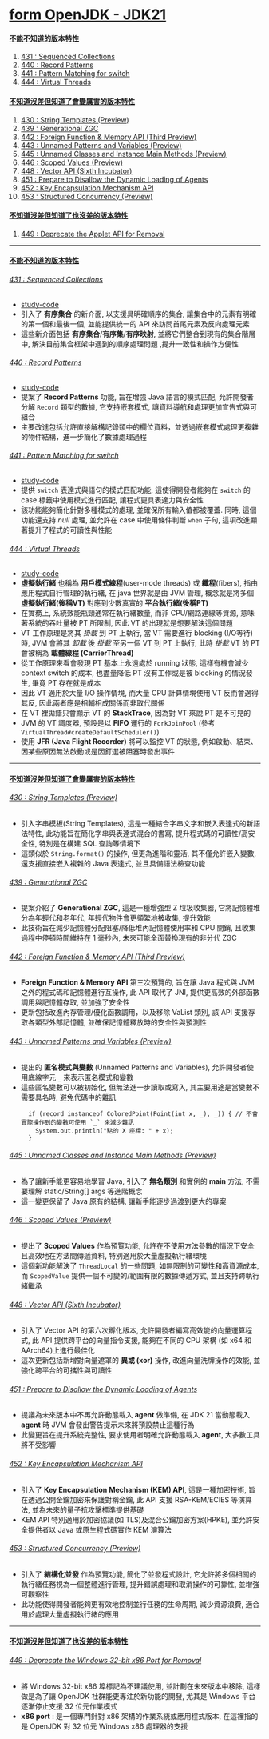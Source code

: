 <a id="head"></a>

# [form OpenJDK - JDK21](https://openjdk.org/projects/jdk/21)

#### <a id="head1"></a> [不能不知道的版本特性](#不能不知道的版本特性)

1. [431 : Sequenced Collections](#431--sequenced-collections)
1. [440 : Record Patterns](#440--record-patterns)
1. [441 : Pattern Matching for switch](#441--pattern-matching-for-switch)
1. [444 : Virtual Threads](#444--virtual-threads)

#### <a id="head2"></a> [不知道沒差但知道了會變厲害的版本特性](#不知道沒差但知道了會變厲害的版本特性)

1. [430 : String Templates (Preview)](#430--string-templates--preview-)
1. [439 : Generational ZGC](#439--generational-zgc)
1. [442 : Foreign Function & Memory API (Third Preview)](#442--foreign-function--memory-api--third-preview-)
1. [443 : Unnamed Patterns and Variables (Preview)](#443--unnamed-patterns-and-variables--preview-)
1. [445 : Unnamed Classes and Instance Main Methods (Preview)](#445--unnamed-classes-and-instance-main-methods--preview-)
1. [446 : Scoped Values (Preview)](#446--scoped-values--preview-)
1. [448 : Vector API (Sixth Incubator)](#448--vector-api--sixth-incubator-)
1. [451 : Prepare to Disallow the Dynamic Loading of Agents](#451--prepare-to-disallow-the-dynamic-loading-of-agents)
1. [452 : Key Encapsulation Mechanism API](#452--key-encapsulation-mechanism-api)
1. [453 : Structured Concurrency (Preview)](#453--structured-concurrency--preview-)

#### <a id="head3"></a> [不知道沒差但知道了也沒差的版本特性](#不知道沒差但知道了也沒差的版本特性)

1. [449 : Deprecate the Applet API for Removal](#449--deprecate-the-windows-32-bit-x86-port-for-removal)

---

#### [不能不知道的版本特性](#head1)

###### [431 : Sequenced Collections](https://openjdk.org/jeps/431)

- [study-code](./src/test/java/org/aery/study/jdk21/JEP431_Sequenced_Collections.java)
- 引入了 **有序集合** 的新介面, 以支援具明確順序的集合, 讓集合中的元素有明確的第一個和最後一個, 並能提供統一的 API 來訪問首尾元素及反向處理元素
- 這些新介面包括 **有序集合**/**有序集**/**有序映射**, 並將它們整合到現有的集合階層中, 解決目前集合框架中遇到的順序處理問題 ,提升一致性和操作方便性

###### [440 : Record Patterns](https://openjdk.org/jeps/440)

- [study-code](./src/test/java/org/aery/study/jdk21/JEP440_Record_Patterns.java)
- 提案了 **Record Patterns** 功能, 旨在增強 Java 語言的模式匹配, 允許開發者分解 `Record` 類型的數據, 它支持嵌套模式, 讓資料導航和處理更加宣告式與可組合
- 主要改進包括允許直接解構記錄類中的欄位資料，並透過嵌套模式處理更複雜的物件結構，進一步簡化了數據處理過程

###### [441 : Pattern Matching for switch](https://openjdk.org/jeps/441)

- [study-code](./src/test/java/org/aery/study/jdk21/JEP441_Pattern_Matching_for_switch.java)
- 提供 `switch` 表達式與語句的模式匹配功能, 這使得開發者能夠在 `switch` 的 case 標籤中使用模式進行匹配, 讓程式更具表達力與安全性
- 該功能能夠簡化針對多種模式的處理, 並確保所有輸入值都被覆蓋. 同時, 這個功能還支持 *null* 處理, 並允許在 case 中使用條件判斷 `when` 子句, 這項改進顯著提升了程式的可讀性與性能

###### [444 : Virtual Threads](https://openjdk.org/jeps/444)

- [study-code](./src/test/java/org/aery/study/jdk21/JEP444_Virtual_Threads.java)
- **虛擬執行緒** 也稱為 **用戶模式線程**(user-mode threads) 或 **纖程**(fibers), 指由應用程式自行管理的執行緒, 在 java 世界就是由 JVM 管理,
  概念就是將多個 **虛擬執行緒(後稱VT)** 對應到少數真實的 **平台執行緒(後稱PT)**
- 在實務上, 系統效能瓶頸通常在執行緒數量, 而非 CPU/網路連線等資源, 意味著系統的吞吐量被 PT 所限制, 因此 VT 的出現就是想要解決這個問題
- VT 工作原理是將其 *掛載* 到 PT 上執行, 當 VT 需要進行 blocking (I/O等待) 時, JVM 會將其 *卸載* 後 *掛載* 至另一個 VT 到 PT 上執行, 此時
  *掛載* VT 的 PT 會被稱為 **載體線程 (CarrierThread)**
- 從工作原理來看會發現 PT 基本上永遠處於 running 狀態, 這樣有機會減少 context switch 的成本, 也盡量降低 PT 沒有工作或是被 blocking 的情況發生,
  畢竟 PT 存在就是成本
- 因此 VT 適用於大量 I/O 操作情境, 而大量 CPU 計算情境使用 VT 反而會適得其反, 因此兩者應是相輔相成關係而非取代關係
- 在 VT 裡拋錯只會顯示 VT 的 **StackTrace**, 因為對 VT 來說 PT 是不可見的
- JVM 的 VT 調度器, 預設是以 **FIFO** 運行的 `ForkJoinPool` (參考 `VirtualThread#createDefaultScheduler()`)
- 使用 **JFR (Java Flight Recorder)** 將可以監控 VT 的狀態, 例如啟動、結束、因某些原因無法啟動或是因釘選被阻塞時發出事件

---

#### [不知道沒差但知道了會變厲害的版本特性](#head2)

###### [430 : String Templates (Preview)](https://openjdk.org/jeps/430)

- 引入字串模板(String Templates), 這是一種結合字串文字和嵌入表達式的新語法特性, 此功能旨在簡化字串與表達式混合的書寫, 提升程式碼的可讀性/高安全性, 特別是在構建 SQL 查詢等情境下
- 這類似於 `String.format()` 的操作, 但更為進階和靈活, 其不僅允許嵌入變數, 還支援直接嵌入複雜的 Java 表達式, 並且具備語法檢查功能

###### [439 : Generational ZGC](https://openjdk.org/jeps/439)

- 提案介紹了 **Generational ZGC**, 這是一種增強型 Z 垃圾收集器, 它將記憶體堆分為年輕代和老年代, 年輕代物件會更頻繁地被收集, 提升效能
- 此技術旨在減少記憶體分配阻塞/降低堆內記憶體使用率和 CPU 開銷, 且收集過程中停頓時間維持在 1 毫秒內, 未來可能全面替換現有的非分代 ZGC

###### [442 : Foreign Function &amp; Memory API (Third Preview)](https://openjdk.org/jeps/442)

- **Foreign Function & Memory API** 第三次預覽的, 旨在讓 Java 程式與 JVM 之外的程式碼和記憶體進行互操作, 此 API 取代了 JNI, 提供更高效的外部函數調用與記憶體存取, 並加強了安全性
- 更新包括改進內存管理/優化函數調用，以及移除 VaList 類別, 該 API 支援存取各類型外部記憶體, 並確保記憶體釋放時的安全性與預測性

###### [443 : Unnamed Patterns and Variables (Preview)](https://openjdk.org/jeps/443)

- 提出的 **匿名模式與變數** (Unnamed Patterns and Variables), 允許開發者使用底線字元 `_` 來表示匿名模式和變數
- 這些匿名變數可以被初始化, 但無法進一步讀取或寫入, 其主要用途是當變數不需要具名時, 避免代碼中的雜訊
  ```
    if (record instanceof ColoredPoint(Point(int x, _), _)) { // 不會實際操作到的變數可使用 `_` 來減少雜訊
      System.out.println("點的 X 座標: " + x);
    }
  ```

###### [445 : Unnamed Classes and Instance Main Methods (Preview)](https://openjdk.org/jeps/445)

- 為了讓新手能更容易地學習 Java, 引入了 **無名類別** 和實例的 **main** 方法, 不需要理解 static/String[] args 等進階概念
- 這一變更保留了 Java 原有的結構, 讓新手能逐步過渡到更大的專案

###### [446 : Scoped Values (Preview)](https://openjdk.org/jeps/446)

- 提出了 **Scoped Values** 作為預覽功能, 允許在不使用方法參數的情況下安全且高效地在方法間傳遞資料, 特別適用於大量虛擬執行緒環境
- 這個新功能解決了 `ThreadLocal` 的一些問題, 如無限制的可變性和高資源成本, 而 `ScopedValue` 提供一個不可變的/範圍有限的數據傳遞方式, 並且支持跨執行緒繼承

###### [448 : Vector API (Sixth Incubator)](https://openjdk.org/jeps/448)

- 引入了 Vector API 的第六次孵化版本, 允許開發者編寫高效能的向量運算程式, 此 API 提供跨平台的向量指令支援, 能夠在不同的 CPU 架構 (如 x64 和 AArch64)上進行最佳化
- 這次更新包括新增對向量遮罩的 **異或 (xor)** 操作, 改進向量洗牌操作的效能, 並強化跨平台的可攜性與可讀性

###### [451 : Prepare to Disallow the Dynamic Loading of Agents](https://openjdk.org/jeps/451)

- 提議為未來版本中不再允許動態載入 **agent** 做準備, 在 JDK 21 當動態載入 **agent** 時 JVM 會發出警告提示未來將預設禁止這種行為
- 此變更旨在提升系統完整性, 要求使用者明確允許動態載入 **agent**, 大多數工具將不受影響

###### [452 : Key Encapsulation Mechanism API](https://openjdk.org/jeps/452)

- 引入了 **Key Encapsulation Mechanism (KEM) API**, 這是一種加密技術, 旨在透過公開金鑰加密來保護對稱金鑰, 此 API 支援 RSA-KEM/ECIES 等演算法, 並為未來的量子抗攻擊標準提供基礎
- KEM API 特別適用於加密協議(如 TLS)及混合公鑰加密方案(HPKE), 並允許安全提供者以 Java 或原生程式碼實作 KEM 演算法

###### [453 : Structured Concurrency (Preview)](https://openjdk.org/jeps/453)

- 引入了 **結構化並發** 作為預覽功能, 簡化了並發程式設計, 它允許將多個相關的執行緒任務視為一個整體進行管理, 提升錯誤處理和取消操作的可靠性, 並增強可觀察性
- 此功能使得開發者能夠更有效地控制並行任務的生命周期, 減少資源浪費, 適合用於處理大量虛擬執行緒的應用

---

#### [不知道沒差但知道了也沒差的版本特性](#head3)

###### [449 : Deprecate the Windows 32-bit x86 Port for Removal](https://openjdk.org/jeps/449)

- 將 Windows 32-bit x86 埠標記為不建議使用, 並計劃在未來版本中移除, 這樣做是為了讓 OpenJDK 社群能更專注於新功能的開發, 尤其是 Windows 平台逐漸停止支援 32 位元作業模式
- **x86 port** : 是一個專門針對 x86 架構的作業系統或應用程式版本, 在這裡指的是 OpenJDK 對 32 位元 Windows x86 處理器的支援
